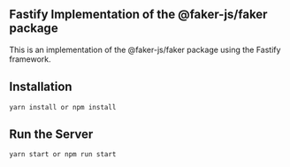 ## Fastify Implementation of the @faker-js/faker package

This is an implementation of the @faker-js/faker package
using the Fastify framework.

## Installation

`yarn install or npm install`

## Run the Server

`yarn start or npm run start`

